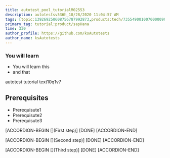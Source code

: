 ```yaml
---
title: autotest_pool_tutorialM02553
description: autotestsv536h_10/28/2020 11:04:57 AM
tags: [topic:139269250608756787992873,products:tech/73554900100700000996,tutorial:experience/advanced]
primary_tag: tutorial:product/sapHana
time: 330
author_profile: https://github.com/ksAutotests
author_name: ksAutotests
---
```

### You will learn
- You will learn this
- and that

autotest tutorial text10q1v7

## Prerequisites
- Prerequisute1
- Prerequisute2
- Prerequisute3

[ACCORDION-BEGIN [](First step)]
[DONE]
[ACCORDION-END]

[ACCORDION-BEGIN [](Second step)]
[DONE]
[ACCORDION-END]

[ACCORDION-BEGIN [](Third step)]
[DONE]
[ACCORDION-END]

